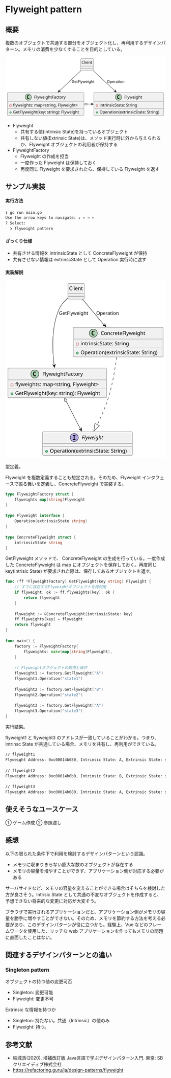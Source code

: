 # Flyweight pattern

## 概要

複数のオブジェクトで共通する部分をオブジェクト化し、再利用するデザインパターン。メモリの消費を少なくすることを目的としている。

<img src="https://github.com/mmfiber/design-pattern-go-training/blob/main/src/flyweight/diagram/abstract.svg" />

* Flyweight
  * 共有する値(Intrinsic State)を持っているオブジェクト
  * 共有しない値(Extrinsic State)は、メソッド実行時に外から与えられるか、Flyweight オブジェクトの利用者が保持する
* FlyweightFactory
  * Flyweight の作成を担当
  * 一度作った Flyweight は保持しておく
  * 再度同じ Flyweight を要求されたら、保持している Flyweight を返す

## サンプル実装
#### 実行方法
```sh
❯ go run main.go  
Use the arrow keys to navigate: ↓ ↑ → ← 
? Select: 
  ❯ flyweight pattern
```

#### ざっくり仕様
* 共有させる情報を intrinsicState として ConcreteFlyweight が保持
* 共有させない情報は extrinscState として Operation 実行時に渡す

#### 実装解説
<img src="https://github.com/mmfiber/design-pattern-go-training/blob/main/src/flyweight/diagram/impl.svg" />

型定義。

Flyweight を複数定義することも想定される。そのため、Flyweight インタフェースで振る舞いを定義し、ConcreteFlyweight で実装する。

```go
type FlyweightFactory struct {
	flyweights map[string]Flyweight
}

type Flyweight interface {
	Operation(extrinsicState string)
}

type ConcreteFlyweight struct {
	intrinsicState string
}
```

GetFlyweight メソッドで、 ConcreteFlyweight の生成を行っている。一度作成した ConcreteFlyweight は map にオブジェクトを保存しておく。再度同じ key(Intrisic State) が要求された際は、保存してあるオブジェクトを返す。

```go
func (ff *FlyweightFactory) GetFlyweight(key string) Flyweight {
	// すでに存在するFlyweightオブジェクトを再利用
	if flyweight, ok := ff.flyweights[key]; ok {
		return flyweight
	}

	flyweight := &ConcreteFlyweight{intrinsicState: key}
	ff.flyweights[key] = flyweight
	return flyweight
}

func main() {
	factory := FlyweightFactory{
		flyweights: make(map[string]Flyweight),
	}

	// Flyweightオブジェクトの取得と操作
	flyweight1 := factory.GetFlyweight("A")
	flyweight1.Operation("state1")

	flyweight2 := factory.GetFlyweight("B")
	flyweight2.Operation("state2")

	flyweight3 := factory.GetFlyweight("A")
	flyweight3.Operation("state3")
}
```

実行結果。

flyweight1 と flyweight3 のアドレスが一致していることがわかる。つまり、Intrinsc State が共通している場合、メモリを共有し、再利用ができている。

```sh
// flyweight1
Flyweight Address: 0xc00014b080, Intrinsic State: A, Extrinsic State: state1

// flyweight2
Flyweight Address: 0xc00014b0b0, Intrinsic State: B, Extrinsic State: state2

// flyweight3
Flyweight Address: 0xc00014b080, Intrinsic State: A, Extrinsic State: state3
```

## 使えそうなユースケース
① ゲーム作成 ② 参照渡し

## 感想
以下の限られた条件下で利用を検討するデザインパターンという認識。
* メモリに収まりきらない膨大な数のオブジェクトが存在する
* メモリの容量を増やすことができず、アプリケーション側が対応する必要がある

サーバサイドなど、メモリの容量を変えることができる場合はそちらを検討した方が良さそう。Intrisic State として共通の不変なオブジェクトを作成すると、予想できない将来的な変更に対応が大変そう。

ブラウザで実行されるアプリケーションだと、アプリケーション側がメモリの容量を勝手に増やすことができない。そのため、メモリを節約する方法を考える必要があり、このデザインパターンが役に立つかも。経験上、Vue などのフレームワークを使用した、リッチな web アプリケーションを作ってもメモリの問題に直面したことはない。

## 関連するデザインパターンとの違い
### Singleton pattern
オブジェクトの持つ値の変更可否
* Singleton: 変更可能
* Flyweight: 変更不可

Extrinsic な情報を持つか
* Singleton: 持たない。共通（Intrinsic）の値のみ
* Flyweight: 持つ。

## 参考文献
* 結城浩(2020). 増補改訂版 Java言語で学ぶデザインパターン入門. 東京: SBクリエイディブ株式会社 
* https://refactoring.guru/ja/design-patterns/flyweight
